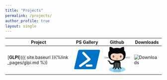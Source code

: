 ```yaml
---
title: "Projects"
permalink: /projects/
author_profile: true
layout: single
---
```

| **Project** | **PS Gallery** | **Github** | **Downloads** |
|-------------|----------------|------------|--------------|
| [**GLPI**]({{ site.baseurl }}{%link _pages/glpi.md %}) | [![](\assets\images\powershell.png)](https://www.powershellgallery.com/packages/GlpiTools/1.5.0) | [![](\assets\images\github.jpg)](https://github.com/wpietrzakpl/GlpiTools) | ![Downloads](https://img.shields.io/powershellgallery/dt/GlpiTools)  |